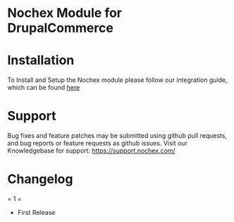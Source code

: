 Nochex Module for DrupalCommerce
=====================

Installation
=====================
To Install and Setup the Nochex module please follow our integration guide, which can be found <a href="https://ssl.nochex.com/Downloads/Shopping Cart Modules and Integration Guides/Drupal/DrupalCommerce/DrupalCommerce_Guide.pdf">here</a>

Support
=====================
Bug fixes and feature patches may be submitted using github pull requests, and bug reports or feature requests as github issues.
Visit our Knowledgebase for support: https://support.nochex.com/ 

Changelog
=====================

= 1 =

* First Release
